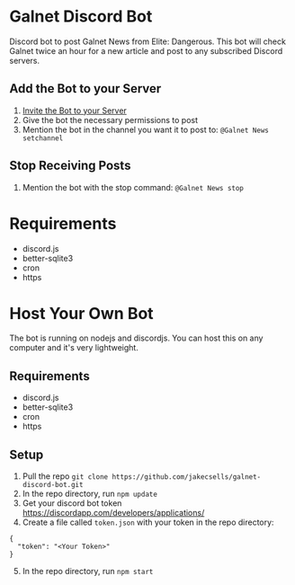 # Galnet Discord Bot
Discord bot to post Galnet News from Elite: Dangerous. This bot will check Galnet twice an hour for a new article and post to any subscribed Discord servers.

## Add the Bot to your Server

1. [Invite the Bot to your Server](https://discord.com/oauth2/authorize?client_id=937466947975651378&permissions=445440&scope=bot)
2. Give the bot the necessary permissions to post
3. Mention the bot in the channel you want it to post to: `@Galnet News setchannel`

## Stop Receiving Posts

1. Mention the bot with the stop command: `@Galnet News stop`

# Requirements
* discord.js
* better-sqlite3
* cron
* https

# Host Your Own Bot
The bot is running on nodejs and discordjs. You can host this on any computer and it's very lightweight.

## Requirements
* discord.js
* better-sqlite3
* cron
* https

## Setup

1. Pull the repo `git clone https://github.com/jakecsells/galnet-discord-bot.git`
2. In the repo directory, run `npm update`
3. Get your discord bot token https://discordapp.com/developers/applications/
4. Create a file called `token.json` with your token in the repo directory:
```
{
  "token": "<Your Token>"
}
```
5. In the repo directory, run `npm start`
